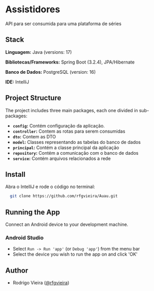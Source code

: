 
# Assistidores

API para ser consumida para uma plataforma de séries


## Stack

**Linguagem:** Java (versions: 17)

**Bibliotecas/Frameworks:** Spring Boot (3.2.4), JPA/Hibernate

**Banco de Dados:** PostgreSQL (version: 16)

**IDE:** IntelliJ

## Project Structure
The project includes three main packages, each one divided in sub-packages:

- **`config`:** Contém configuração da aplicação.
- **`controller`:** Contem as rotas para serem consumidas
- **`dto`:** Contem as DTO
- **`model`:** Classes representando as tabelas do banco de dados
- **`principal`:** Contém a classe principal da aplicação
- **`repository`:** Contém a comunicação com o banco de dados
- **`service`:** Contém arquivos relacionados a rede

## Install

Abra o IntelliJ e rode o código no terminal:

```bash
  git clone https://github.com/rfgvieira/Auau.git
```
    
## Running the App

Connect an Android device to your development machine.

### Android Studio

* Select `Run -> Run 'app'` (or `Debug 'app'`) from the menu bar
* Select the device you wish to run the app on and click 'OK'



## Author

- Rodrigo Vieira ([@rfgvieira](https://github.com/rfgvieira))

